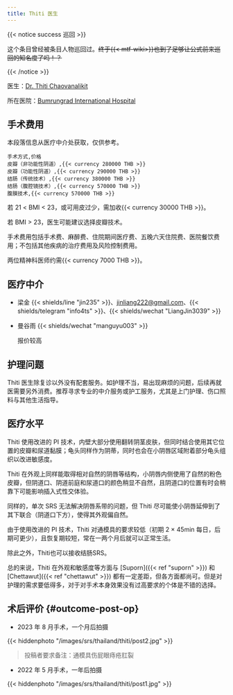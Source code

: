 ```yaml
---
title: Thiti 医生
---
```


{{< notice success 巡回 >}}

这个条目曾经被条目人物巡回过。~~终于{{< mtf-wiki>}}也到了足够让公式前来巡回的知名度了吗！？~~

{{< /notice >}}

医生：[Dr. Thiti Chaovanalikit](https://www.bumrungrad.com/doctors/Thiti)

所在医院：[Bumrungrad International Hospital](https://g.page/bumrungradthailand)

## 手术费用

本段落信息从医疗中介处获取，仅供参考。

```csv
手术方式,价格
皮瓣（非功能性阴道）,{{< currency 280000 THB >}}
皮瓣（功能性阴道）,{{< currency 290000 THB >}}
结肠（传统技术）,{{< currency 380000 THB >}}
结肠（腹腔镜技术）,{{< currency 570000 THB >}}
腹膜技术,{{< currency 570000 THB >}}
```

若 21 < BMI < 23，或可用皮过少，需加收{{< currency 30000 THB >}}。

若 BMI > 23，医生可能建议选择皮瓣技术。

手术费用包括手术费、麻醉费、住院期间医疗费、五晚六天住院费、医院餐饮费用；不包括其他疾病的治疗费用及风险控制费用。

两位精神科医师约需{{< currency 7000 THB >}}。

## 医疗中介

- 梁金 {{< shields/line "jin235" >}}、<jinliang222@gmail.com>、{{< shields/telegram "info4ts" >}}、{{< shields/wechat "LiangJin3039" >}}

- 曼谷雨 {{< shields/wechat "manguyu003" >}}

    报价较高

## 护理问题

Thiti 医生除复诊以外没有配套服务。如护理不当，易出现麻烦的问题，后续再就医需要另外消费。推荐寻求专业的中介服务或护工服务，尤其是上门护理、伤口照料与其他生活指导。

## 医疗水平

Thiti 使用改进的 PI 技术，内壁大部分使用翻转阴茎皮肤，但同时结合使用其它位置的皮瓣和尿道黏膜；龟头同样作为阴蒂，同时也会在小阴唇区域附着部分龟头组织以改进敏感度。

Thiti 在外观上同样能取得相对自然的阴唇等结构，小阴唇内侧使用了自然的粉色皮瓣，但阴道口、阴道前庭和尿道口的颜色稍显不自然，且阴道口的位置有时会稍靠下可能影响插入式性交体验。

同样的，单次 SRS 无法解决阴唇系带的问题，但 Thiti 尽可能使小阴唇延伸到了其下联合（阴道口下方），使得其外观偏自然。

由于使用改进的 PI 技术，Thiti 对通模具的要求较低（初期 2 &times; 45min 每日，后期可更少），且恢复期较短，常在一两个月后就可以正常生活。

除此之外，Thiti也可以接收结肠SRS。

总的来说，Thiti 在外观和敏感度等方面与 [Suporn]({{< ref "suporn" >}}) 和 [Chettawut]({{< ref "chettawut" >}}) 都有一定差距，但各方面都尚可。但是对护理的需求要低得多，对于对手术本身效果没有过高要求的个体是不错的选择。

## 术后评价 {#outcome-post-op}

- 2023 年 8 月手术，一个月后拍摄

{{< hiddenphoto "/images/srs/thailand/thiti/post2.jpg" >}}

> 投稿者要求备注：通模具伤屁眼痔疮肛裂

- 2022 年 5 月手术，一年后拍摄

{{< hiddenphoto "/images/srs/thailand/thiti/post1.jpg" >}}
